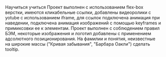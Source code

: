 Научиться учиться
Проект выполнен с использованием flex-box верстки, имеются кликабельные ссылки, добавлены видеоролики с yotube с использованием iframe, для ссылок подключена анимация при наведении, подключена анимация изображений с помощью keyframes и примиксовки ее к элементам. Проект выполнен с соблюдением правил БЭМ, некоторые изображения и логотип добавлены с применением адсолютного позиционирования.
На фамилии и понятия, неизвестные на широкие массы ("Кривая забывания", "Барбара Оакли") сделать tooltip.